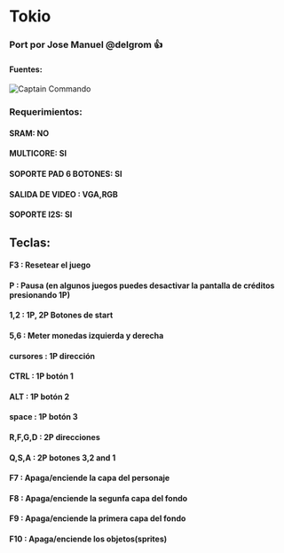 # Tokio 

### Port por Jose Manuel @delgrom :+1: 
#### Fuentes:

![Captain Commando](https://user-images.githubusercontent.com/31018768/93020698-be271a80-f5de-11ea-9cac-2fac07ba6e15.jpg)

### Requerimientos: 

#### SRAM: NO

#### MULTICORE: SI

#### SOPORTE PAD 6 BOTONES: SI

#### SALIDA DE VIDEO : VGA,RGB

#### SOPORTE I2S: SI

## Teclas:

#### F3  :    Resetear el juego
#### P   :   Pausa (en algunos juegos puedes desactivar la pantalla de créditos presionando 1P)
#### 1,2 :   1P, 2P Botones de start
#### 5,6 :   Meter monedas izquierda y derecha

#### cursores : 1P dirección
#### CTRL     : 1P botón 1
#### ALT      : 1P botón 2
#### space    : 1P botón 3

#### R,F,G,D  : 2P direcciones
#### Q,S,A    : 2P botones 3,2 and 1

#### F7       : Apaga/enciende la capa del personaje 
#### F8       : Apaga/enciende la segunfa capa del fondo
#### F9       : Apaga/enciende la primera capa del fondo
#### F10      : Apaga/enciende los objetos(sprites)
